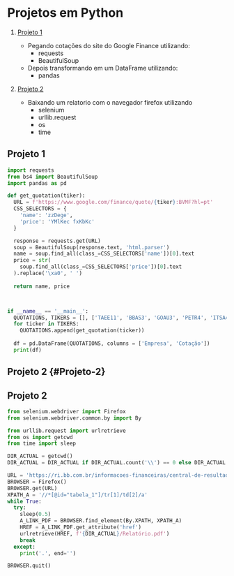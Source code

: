 # Projetos em Python

1. [Projeto 1](https://github.com/AdryanMaikel/Python_NGS/blob/main/README.md#projeto-2-projeto-2)
   - Pegando cotações do site do Google Finance utilizando:
        * requests
        * BeautifulSoup
    - Depois transformando em um DataFrame utilizando:
        - pandas

2. [Projeto 2](#Projeto-2)
   - Baixando um relatorio com o navegador firefox utilizando
     * selenium
     * urllib.request
     * os
     * time


## <a id="Projeto-1"></a> Projeto 1

```python
import requests
from bs4 import BeautifulSoup
import pandas as pd

def get_quotation(tiker):
  URL = f'https://www.google.com/finance/quote/{tiker}:BVMF?hl=pt'
  CSS_SELECTORS = {
    'name': 'zzDege',
    'price': 'YMlKec fxKbKc'
  }

  response = requests.get(URL)
  soup = BeautifulSoup(response.text, 'html.parser')
  name = soup.find_all(class_=CSS_SELECTORS['name'])[0].text
  price = str(
    soup.find_all(class_=CSS_SELECTORS['price'])[0].text
  ).replace('\xa0', ' ')
  
  return name, price



if __name__ == '__main__':
  QUOTATIONS, TIKERS = [], ['TAEE11', 'BBAS3', 'GOAU3', 'PETR4', 'ITSA4']
  for ticker in TIKERS:
    QUOTATIONS.append(get_quotation(ticker))
  
  df = pd.DataFrame(QUOTATIONS, columns = ['Empresa', 'Cotação'])
  print(df)

```

## Projeto 2 {#Projeto-2}
## <a id="Projeto-2"></a> Projeto 2

```python
from selenium.webdriver import Firefox
from selenium.webdriver.common.by import By

from urllib.request import urlretrieve
from os import getcwd
from time import sleep

DIR_ACTUAL = getcwd()
DIR_ACTUAL = DIR_ACTUAL if DIR_ACTUAL.count('\\') == 0 else DIR_ACTUAL.replace('\\', '/')

URL = 'https://ri.bb.com.br/informacoes-financeiras/central-de-resultados/'
BROWSER = Firefox()
BROWSER.get(URL)
XPATH_A = '//*[@id="tabela_1"]/tr[1]/td[2]/a'
while True:
  try:
    sleep(0.5)
    A_LINK_PDF = BROWSER.find_element(By.XPATH, XPATH_A)
    HREF = A_LINK_PDF.get_attribute('href')
    urlretrieve(HREF, f'{DIR_ACTUAL}/Relatório.pdf')
    break
  except:
    print('.', end='')

BROWSER.quit()

```

